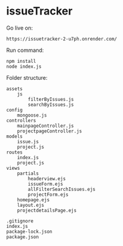 # issueTracker
Go live on:

    https://issuetracker-2-u7ph.onrender.com/ 

Run command:

    npm install
    node index.js
    

Folder structure:


    assets
        js
            filterByIssues.js
            searchByIssues.js
    config
        mongoose.js
    controllers
        mainpageController.js
        projectpageController.js
    models
        issue.js
        project.js
    routes
        index.js
        project.js
    views
        partials
            headerview.ejs
            issueForm.ejs
            allFilterSearchIssues.ejs
            projectForm.ejs
        homepage.ejs
        layout.ejs
        projectdetailsPage.ejs

    .gitignore
    index.js
    package-lock.json
    package.json
